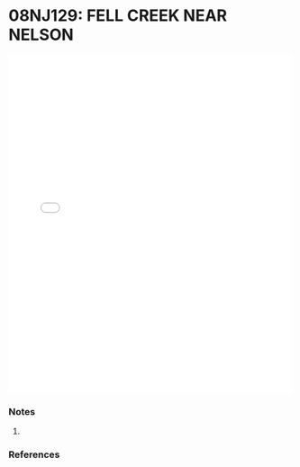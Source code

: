 # 08NJ129: FELL CREEK NEAR NELSON

<iframe src="/_static/stations/08NJ129_fdc.html" width="100%" height="600" frameborder="0"></iframe>

### Notes
1. 

### References

